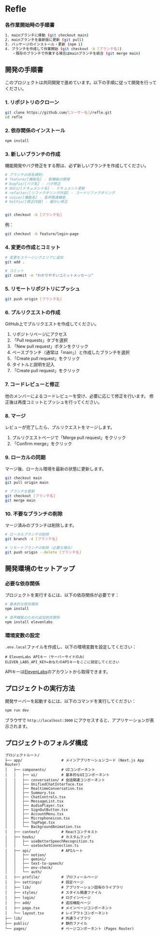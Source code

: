 # Refle


### 各作業開始時の手順書 
```bash
1. mainブランチに移動 (git checkout main)
2. mainブランチを最新版に更新 (git pull)
3. パッケージのインストール・更新 (npm i)
4. ブランチを作成して作業開始 (git checkout -b [ブランチ名])
　　・既存のブランチで作業する場合はmainブランチを統合 (git merge main)
```

## 開発の手順書

このプロジェクトは共同開発で進めています。以下の手順に従って開発を行ってください。

### 1. リポジトリのクローン

```bash
git clone https://github.com/[ユーザー名]/refle.git
cd refle
```

### 2. 依存関係のインストール

```bash
npm install
```

### 3. 新しいブランチの作成

機能開発やバグ修正をする際は、必ず新しいブランチを作成してください。

```bash
# ブランチの命名規則:
# feature/[機能名] - 新機能の開発
# bugfix/[バグ名] - バグ修正
# docs/[ドキュメント名] - ドキュメント更新
# refactor/[リファクタリング内容] - コードリファクタリング
# voice/[機能名] - 音声関連機能
# hotfix/[修正内容] - 細かい修正


git checkout -b [ブランチ名]
```

例：
```bash
git checkout -b feature/login-page
```

### 4. 変更の作成とコミット

```bash
# 変更をステージングエリアに追加
git add .

# コミット
git commit -m "わかりやすいコミットメッセージ"
```

### 5. リモートリポジトリにプッシュ

```bash
git push origin [ブランチ名]
```

### 6. プルリクエストの作成

GitHub上でプルリクエストを作成してください。
1. リポジトリページにアクセス
2. 「Pull requests」タブを選択
3. 「New pull request」ボタンをクリック
4. ベースブランチ（通常は「main」）と作成したブランチを選択
5. 「Create pull request」をクリック
6. タイトルと説明を記入
7. 「Create pull request」をクリック

### 7. コードレビューと修正

他のメンバーによるコードレビューを受け、必要に応じて修正を行います。
修正後は再度コミットとプッシュを行ってください。

### 8. マージ

レビューが完了したら、プルリクエストをマージします。
1. プルリクエストページで「Merge pull request」をクリック
2. 「Confirm merge」をクリック

### 9. ローカルの同期

マージ後、ローカル環境を最新の状態に更新します。

```bash
git checkout main
git pull origin main

# ブランチを更新
git checkout [ブランチ名]
git merge main
```

### 10. 不要なブランチの削除

マージ済みのブランチは削除します。

```bash
# ローカルブランチの削除
git branch -d [ブランチ名]

# リモートブランチの削除（必要な場合）
git push origin --delete [ブランチ名]
```

## 開発環境のセットアップ

### 必要な依存関係

プロジェクトを実行するには、以下の依存関係が必要です：

```bash
# 基本的な依存関係
npm install

# 音声機能のための追加依存関係
npm install elevenlabs
```

### 環境変数の設定

`.env.local`ファイルを作成し、以下の環境変数を設定してください：

```
# ElevenLabs APIキー（サーバーサイドのみ）
ELEVEN_LABS_API_KEY=あなたのAPIキーをここに設定してください
```

APIキーは[ElevenLabs](https://elevenlabs.io/)のアカウントから取得できます。

## プロジェクトの実行方法

開発サーバーを起動するには、以下のコマンドを実行してください：

```bash
npm run dev
```

ブラウザで `http://localhost:3000` にアクセスすると、アプリケーションが表示されます。

## プロジェクトのフォルダ構成

```
プロジェクトルート/
├── app/                  # メインアプリケーションコード (Next.js App Router)
│   ├── components/       # UIコンポーネント
│   │   ├── ui/           # 基本的なUIコンポーネント
│   │   ├── conversation/ # 会話関連コンポーネント
│   │   ├── UnifiedChatInterface.tsx
│   │   ├── RealtimeConversation.tsx
│   │   ├── Summary.tsx
│   │   ├── ChatControls.tsx
│   │   ├── MessageList.tsx
│   │   ├── AudioPlayer.tsx
│   │   ├── SignOutButton.tsx
│   │   ├── AccountMenu.tsx
│   │   ├── Microphoneicon.tsx
│   │   ├── TopPage.tsx
│   │   └── BackgroundAnimation.tsx
│   ├── context/          # Reactコンテキスト
│   ├── hooks/            # カスタムフック
│   │   ├── useBetterSpeechRecognition.ts
│   │   └── useSocketConnection.ts
│   ├── api/              # APIルート
│   │   ├── notion/
│   │   ├── gemini/
│   │   ├── text-to-speech/
│   │   ├── env-check/
│   │   └── auth/
│   ├── profile/          # プロフィールページ
│   ├── settings/         # 設定ページ
│   ├── lib/              # アプリケーション固有のライブラリ
│   ├── styles/           # スタイル関連ファイル
│   ├── login/            # ログインページ
│   ├── add/              # 追加機能ページ
│   ├── page.tsx          # メインページコンポーネント
│   └── layout.tsx        # レイアウトコンポーネント
├── lib/                  # 共通ライブラリ
├── public/               # 静的ファイル
└── pages/                # ページコンポーネント (Pages Router)
```